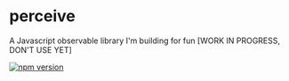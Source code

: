 # perceive
A Javascript observable library I'm building for fun [WORK IN PROGRESS, DON'T USE YET]

[![npm version](http://img.shields.io/npm/v/perceive-js.svg)](https://npmjs.org/package/REPO "View this project on npm")
